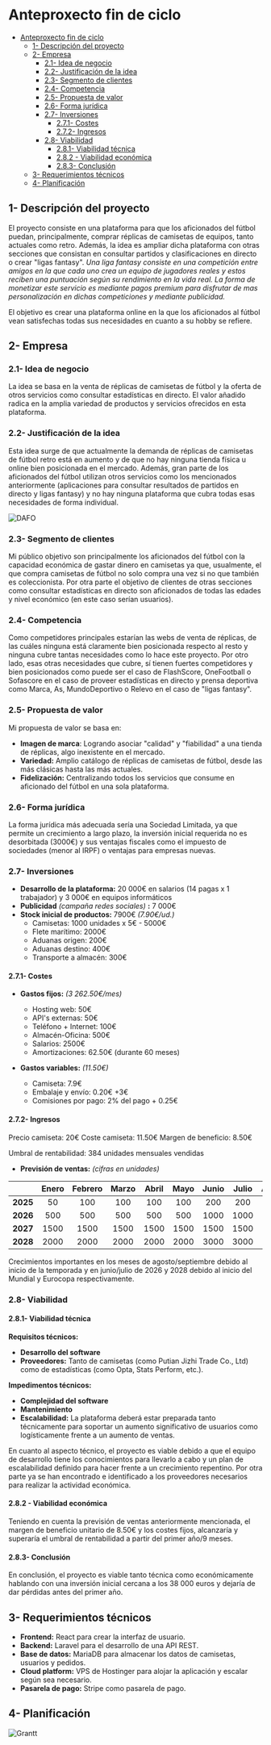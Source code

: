 # Anteproxecto fin de ciclo

- [Anteproxecto fin de ciclo](#anteproxecto-fin-de-ciclo)
  - [1- Descripción del proyecto](#1--descripción-del-proyecto)
  - [2- Empresa](#2--empresa)
    - [2.1- Idea de negocio](#21--idea-de-negocio)
    - [2.2- Justificación de la idea](#22--justificación-de-la-idea)
    - [2.3- Segmento de clientes](#23--segmento-de-clientes)
    - [2.4- Competencia](#24--competencia)
    - [2.5- Propuesta de valor](#25--propuesta-de-valor)
    - [2.6- Forma jurídica](#26--forma-jurídica)
    - [2.7- Inversiones](#27--inversiones)
      - [2.7.1- Costes](#271--costes)
      - [2.7.2- Ingresos](#272--ingresos)
    - [2.8- Viabilidad](#28--viabilidad)
      - [2.8.1- Viabilidad técnica](#281--viabilidad-técnica)
      - [2.8.2 - Viabilidad económica](#282---viabilidad-económica)
      - [2.8.3- Conclusión](#283--conclusión)
  - [3- Requerimientos técnicos](#3--requerimientos-técnicos)
  - [4- Planificación](#4--planificación)

## 1- Descripción del proyecto

El proyecto consiste en una plataforma para que los aficionados del fútbol puedan, principalmente, comprar réplicas de camisetas de equipos, tanto actuales como retro. Además, la idea es ampliar dicha plataforma con otras secciones que consistan en consultar partidos y clasificaciones en directo o crear "ligas fantasy".
*Una liga fantasy consiste en una competición entre amigos en la que cada uno crea un equipo de jugadores reales y estos reciben una puntuación según su rendimiento en la vida real. La forma de monetizar este servicio es mediante pagos premium para disfrutar de mas personalización en dichas competiciones y mediante publicidad.*

El objetivo es crear una plataforma online en la que los aficionados al fútbol vean satisfechas todas sus necesidades en cuanto a su hobby se refiere.

## 2- Empresa

### 2.1- Idea de negocio

La idea se basa en la venta de réplicas de camisetas de fútbol y la oferta de otros servicios como consultar estadísticas en directo. El valor añadido radica en la amplia variedad de productos y servicios ofrecidos en esta plataforma.

### 2.2- Justificación de la idea

Esta idea surge de que actualmente la demanda de réplicas de camisetas de fútbol retro está en aumento y de que no hay ninguna tienda física u online bien posicionada en el mercado. Además, gran parte de los aficionados del fútbol utilizan otros servicios como los mencionados anteriormente (aplicaciones para consultar resultados de partidos en directo y ligas fantasy) y no hay ninguna plataforma que cubra todas esas necesidades de forma individual.

![DAFO](../img/dafo.jpg)

### 2.3- Segmento de clientes

Mi público objetivo son principalmente los aficionados del fútbol con la capacidad económica de gastar dinero en camisetas ya que, usualmente, el que compra camisetas de fútbol no solo compra una vez si no que también es coleccionista. Por otra parte el objetivo de clientes de otras secciones como consultar estadísticas en directo son aficionados de todas las edades y nivel económico (en este caso serían usuarios).

### 2.4- Competencia

Como competidores principales estarían las webs de venta de réplicas, de las cuáles ninguna está claramente bien posicionada respecto al resto y ninguna cubre tantas necesidades como lo hace este proyecto. Por otro lado, esas otras necesidades que cubre, sí tienen fuertes competidores y bien posicionados como puede ser el caso de FlashScore, OneFootball o Sofascore en el caso de proveer estadísticas en directo y prensa deportiva como Marca, As, MundoDeportivo o Relevo en el caso de "ligas fantasy".

### 2.5- Propuesta de valor

Mi propuesta de valor se basa en:

- **Imagen de marca**: Logrando asociar "calidad" y "fiabilidad" a una tienda de réplicas, algo inexistente en el mercado.
- **Variedad:** Amplio catálogo de réplicas de camisetas de fútbol, desde las más clásicas hasta las más actuales.
- **Fidelización:** Centralizando todos los servicios que consume en aficionado del fútbol en una sola plataforma.
  
### 2.6- Forma jurídica

La forma jurídica más adecuada sería una Sociedad Limitada, ya que permite un crecimiento a largo plazo, la inversión inicial requerida no es desorbitada (3000€) y sus ventajas fiscales como el impuesto de sociedades (menor al IRPF) o ventajas para empresas nuevas.

### 2.7- Inversiones

- **Desarrollo de la plataforma:** 20 000€ en salarios (14 pagas x 1 trabajador) y 3 000€ en equipos informáticos
- **Publicidad** *(campaña redes sociales)* **:** 7 000€
- **Stock inicial de productos:** 7900€ *(7.90€/ud.)*
  - Camisetas: 1000 unidades x 5€ - 5000€
  - Flete marítimo: 2000€
  - Aduanas origen: 200€
  - Aduanas destino: 400€
  - Transporte a almacén: 300€

#### 2.7.1- Costes

- **Gastos fijos:** *(3 262.50€/mes)*
  - Hosting web: 50€
  - API's externas: 50€
  - Teléfono + Internet: 100€
  - Almacén-Oficina: 500€
  - Salarios: 2500€
  - Amortizaciones: 62.50€ (durante 60 meses)

- **Gastos variables:** *(11.50€)*
  - Camiseta: 7.9€
  - Embalaje y envío: 0.20€ +3€
  - Comisiones por pago: 2% del pago + 0.25€

#### 2.7.2- Ingresos

 Precio camiseta:  20€
 Coste camiseta: 11.50€
 Margen de beneficio: 8.50€

Umbral de rentabilidad: 384 unidades mensuales vendidas

- **Previsión de ventas:** *(cifras en unidades)*

||Enero |Febrero |Marzo |Abril |Mayo |Junio |Julio |Agosto |Septiembre |Octubre |Noviembre |Diciembre|
|:-|:-:|:-:|:-:|:-:|:-:|:-:|:-:|:-:|:-:|:-:|:-:|:-:|
|**2025**|50|100|100|100|100|200|200|500|500|500|500|500|
|**2026**|500|500|500|500|500|1000|1000|1500|1500|1500|1500|1500|
|**2027**|1500|1500|1500|1500|1500|1500|1500|2000|2000|2000|2000|2000|
|**2028**|2000|2000|2000|2000|2000|3000|3000|3000|3000|3000|3000|3000|

Crecimientos importantes en los meses de agosto/septiembre debido al inicio de la temporada y en junio/julio de 2026 y 2028 debido al inicio del Mundial y Eurocopa respectivamente.

### 2.8- Viabilidad

#### 2.8.1- Viabilidad técnica

**Requisitos técnicos:**

- **Desarrollo del software**
- **Proveedores:** Tanto de camisetas (como Putian Jizhi Trade Co., Ltd) como de estadísticas (como Opta, Stats Perform, etc.).

**Impedimentos técnicos:**

- **Complejidad del software**
- **Mantenimiento**
- **Escalabilidad:** La plataforma deberá estar preparada tanto técnicamente para soportar un aumento significativo de usuarios como logísticamente frente a un aumento de ventas.

En cuanto al aspecto técnico, el proyecto es viable debido a que el equipo de desarrollo tiene los conocimientos para llevarlo a cabo y un plan de escalabilidad definido para hacer frente a un crecimiento repentino. Por otra parte ya se han encontrado e identificado a los proveedores necesarios para realizar la actividad económica.

#### 2.8.2 - Viabilidad económica

Teniendo en cuenta la previsión de ventas anteriormente mencionada, el margen de beneficio unitario de 8.50€ y los costes fijos, alcanzaría y superaría el umbral de rentabilidad a partir del primer año/9 meses.

#### 2.8.3- Conclusión

  En conclusión, el proyecto es viable tanto técnica como económicamente hablando con una inversión inicial cercana a los 38 000 euros y dejaría de dar pérdidas antes del primer año.

## 3- Requerimientos técnicos
  
- **Frontend:** React para crear la interfaz de usuario.
- **Backend:** Laravel para el desarrollo de una API REST.
- **Base de datos:** MariaDB para almacenar los datos de camisetas, usuarios y pedidos.
- **Cloud platform:** VPS de Hostinger para alojar la aplicación y escalar según sea necesario.
- **Pasarela de pago:** Stripe como pasarela de pago.

## 4- Planificación

![Grantt](../img/grantt.jpg)

